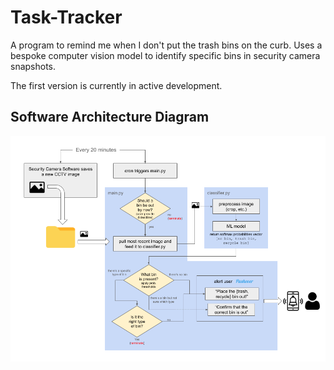 # Task-Tracker
A program to remind me when I don't put the trash bins on the curb. Uses a bespoke computer vision model to identify specific bins in security camera snapshots.

The first version is currently in active development.

## Software Architecture Diagram

![diagram](software_diagram.png)

